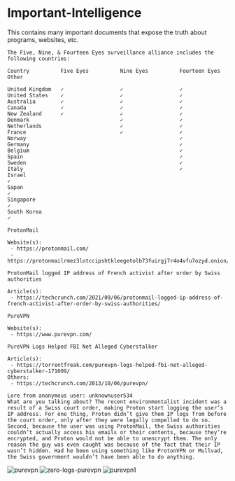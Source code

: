 # Important-Intelligence
This contains many important documents that expose the truth about programs, websites, etc.

```
The Five, Nine, & Fourteen Eyes surveillance alliance includes the following countries:

Country          Five Eyes          Nine Eyes          Fourteen Eyes          Other

United Kingdom   ✓                  ✓                  ✓
United States    ✓                  ✓                  ✓
Australia        ✓                  ✓                  ✓
Canada           ✓                  ✓                  ✓
New Zealand      ✓                  ✓                  ✓
Denmark                             ✓                  ✓
Netherlands                         ✓                  ✓
France                              ✓                  ✓
Norway                                                 ✓
Germany                                                ✓
Belgium                                                ✓
Spain                                                  ✓
Sweden                                                 ✓
Italy                                                  ✓
Israel                                                                        ✓
Sapan                                                                         ✓
Singapore                                                                     ✓
South Korea                                                                   ✓
```
```
ProtonMail

Website(s):
 - https://protonmail.com/
 - https://protonmailrmez3lotccipshtkleegetolb73fuirgj7r4o4vfu7ozyd.onion/

ProtonMail logged IP address of French activist after order by Swiss authorities

Article(s):
 - https://techcrunch.com/2021/09/06/protonmail-logged-ip-address-of-french-activist-after-order-by-swiss-authorities/
```
```
PureVPN

Website(s):
 - https://www.purevpn.com/

PureVPN Logs Helped FBI Net Alleged Cyberstalker

Article(s):
 - https://torrentfreak.com/purevpn-logs-helped-fbi-net-alleged-cyberstalker-171009/
Others:
 - https://techcrunch.com/2013/10/06/purevpn/
 
Lore from anonymous user: unknownuser534
What are you talking about? The recent environmentalist incident was a result of a Swiss court order, making Proton start logging the user’s IP address. For one thing, Proton didn’t give them IP logs from before the court order, only after they were legally compelled to do so. Second, because the user was using ProtonMail, the Swiss authorities couldn’t actually access his emails or their contents, because they’re encrypted, and Proton would not be able to unencrypt them. The only reason the guy was even caught was because of the fact that their IP wasn’t hidden. Had he been using something like ProtonVPN or Mullvad, the Swiss government wouldn’t have been able to do anything.
```
![purevpn](https://user-images.githubusercontent.com/53458032/164873263-1d13e5c5-1c8f-4d6a-8d63-c8bc9140a3a7.png)
![zero-logs-purevpn](https://user-images.githubusercontent.com/53458032/164874162-4c9729b5-b106-49a7-8069-3b0a227357c5.png)
![purevpn1](https://user-images.githubusercontent.com/53458032/164873265-b498e916-c2b3-4d6a-b452-95defc79a8c6.png)
